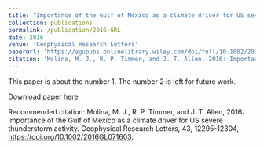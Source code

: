 ```yaml
---
title: "Importance of the Gulf of Mexico as a climate driver for US severe thunderstorm activity"
collection: publications
permalink: /publication/2016-GRL
date: 2016
venue: 'Geophysical Research Letters'
paperurl: 'https://agupubs.onlinelibrary.wiley.com/doi/full/10.1002/2016GL071603'
citation: 'Molina, M. J., R. P. Timmer, and J. T. Allen, 2016: Importance of the Gulf of Mexico as a climate driver for US severe thunderstorm activity.; <i>Geophysical Research Letters</i>. 43, 12295-12304, https://doi.org/10.1002/2016GL071603.'
---
```

This paper is about the number 1. The number 2 is left for future work.

[Download paper here](https://agupubs.onlinelibrary.wiley.com/doi/full/10.1002/2016GL071603)

Recommended citation: Molina, M. J., R. P. Timmer, and J. T. Allen, 2016: Importance of the Gulf of Mexico as a climate driver for US severe thunderstorm activity. Geophysical Research Letters, 43, 12295-12304, https://doi.org/10.1002/2016GL071603.
